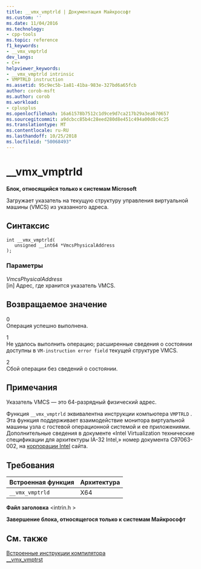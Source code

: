 ```yaml
---
title: __vmx_vmptrld | Документация Майкрософт
ms.custom: ''
ms.date: 11/04/2016
ms.technology:
- cpp-tools
ms.topic: reference
f1_keywords:
- __vmx_vmptrld
dev_langs:
- C++
helpviewer_keywords:
- __vmx_vmptrld intrinsic
- VMPTRLD instruction
ms.assetid: 95c9ec5b-1a81-41ba-983e-327bd6a65fcb
author: corob-msft
ms.author: corob
ms.workload:
- cplusplus
ms.openlocfilehash: 16a61578b7512c1d9ce9d7ca217b29a3ea670657
ms.sourcegitcommit: a9dcbcc85b4c28eed280d8e451c494a00d8c4c25
ms.translationtype: MT
ms.contentlocale: ru-RU
ms.lasthandoff: 10/25/2018
ms.locfileid: "50068493"
---
```

# <a name="vmxvmptrld"></a>__vmx_vmptrld

**Блок, относящийся только к системам Microsoft**

Загружает указатель на текущую структуру управления виртуальной машины (VMCS) из указанного адреса.

## <a name="syntax"></a>Синтаксис

```
int __vmx_vmptrld( 
   unsigned __int64 *VmcsPhysicalAddress 
);
```

### <a name="parameters"></a>Параметры

*VmcsPhysicalAddress*<br/>
[in] Адрес, где хранится указатель VMCS.

## <a name="return-value"></a>Возвращаемое значение

0<br/>
Операция успешно выполнена.

1<br/>
Не удалось выполнить операцию; расширенные сведения о состоянии доступны в `VM-instruction error field` текущей структуре VMCS.

2<br/>
Сбой операции без сведений о состоянии.

## <a name="remarks"></a>Примечания

Указатель VMCS — это 64-разрядный физический адрес.

Функция `__vmx_vmptrld` эквивалентна инструкции компьютера `VMPTRLD` . Эта функция поддерживает взаимодействие монитора виртуальной машины узла с гостевой операционной системой и ее приложениями. Дополнительные сведения в документе «Intel Virtualization технические спецификации для архитектуры IA-32 Intel,» номер документа C97063-002, на [корпорации Intel](https://software.intel.com/articles/intel-sdm) сайта.

## <a name="requirements"></a>Требования

|Встроенная функция|Архитектура|
|---------------|------------------|
|`__vmx_vmptrld`|X64|

**Файл заголовка** \<intrin.h >

**Завершение блока, относящегося только к системам Майкрософт**

## <a name="see-also"></a>См. также

[Встроенные инструкции компилятора](../intrinsics/compiler-intrinsics.md)<br/>
[__vmx_vmptrst](../intrinsics/vmx-vmptrst.md)